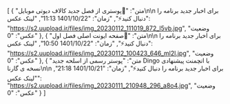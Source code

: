 [
  {
    "متن": "💬پوستری از فصل جدید کالاف دیوتی موبایل\n\n برای اخبار جدید برنامه را دنبال کنید⚡",
    "زمان": "1401/10/22 11:13",
    "لینک عکس": "https://s2.uupload.ir/files/img_20230112_111019_872_l5vb.jpg",
    "وضعیت عکس": "0"
  },
  {
    "متن": "💬صفحه ایونت اصلی فصل اول\n\n برای اخبار جدید برنامه را دنبال کنید⚡",
    "زمان": "1401/10/22 10:50",
    "لینک عکس": "https://s2.uupload.ir/files/img_20230112_100423_646_ml2l.jpg",
    "وضعیت عکس": "0"
  },
  {
    "متن": "پوستر رسمی از اسلحه جدید Dingo با اتچمنت پیشنهادی نسخه ی گارنا\n\n برای اخبار جدید برنامه را دنبال کنید⚡",
    "زمان": "1401/10/21 21:18",
    "لینک عکس": "https://s2.uupload.ir/files/img_20230111_210948_296_a8o4.jpg",
    "وضعیت عکس": "0"
  }
]